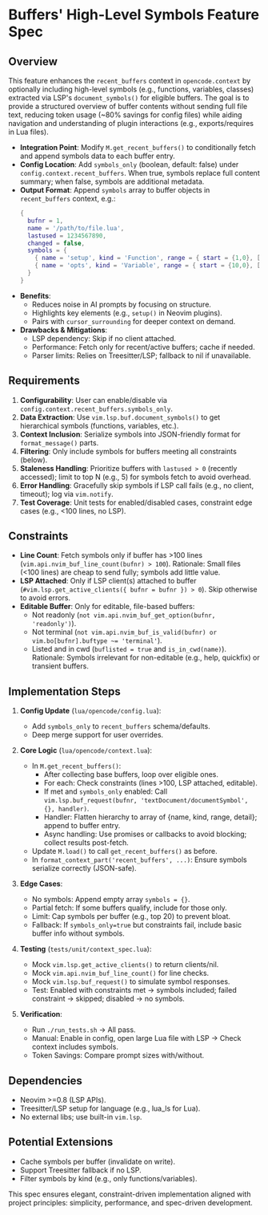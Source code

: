 # Buffers' High-Level Symbols Feature Spec

## Overview

This feature enhances the `recent_buffers` context in `opencode.context` by optionally including high-level symbols (e.g., functions, variables, classes) extracted via LSP's `document_symbols()` for eligible buffers. The goal is to provide a structured overview of buffer contents without sending full file text, reducing token usage (~80% savings for config files) while aiding navigation and understanding of plugin interactions (e.g., exports/requires in Lua files).

- **Integration Point**: Modify `M.get_recent_buffers()` to conditionally fetch and append symbols data to each buffer entry.
- **Config Location**: Add `symbols_only` (boolean, default: false) under `config.context.recent_buffers`. When true, symbols replace full content summary; when false, symbols are additional metadata.
- **Output Format**: Append `symbols` array to buffer objects in `recent_buffers` context, e.g.:
  ```lua
  {
    bufnr = 1,
    name = '/path/to/file.lua',
    lastused = 1234567890,
    changed = false,
    symbols = {
      { name = 'setup', kind = 'Function', range = { start = {1,0}, ['end'] = {5,0} }, detail = '...' },
      { name = 'opts', kind = 'Variable', range = { start = {10,0}, ['end'] = {15,0} }, detail = '...' },
    }
  }
  ```
- **Benefits**:
  - Reduces noise in AI prompts by focusing on structure.
  - Highlights key elements (e.g., `setup()` in Neovim plugins).
  - Pairs with `cursor_surrounding` for deeper context on demand.
- **Drawbacks & Mitigations**:
  - LSP dependency: Skip if no client attached.
  - Performance: Fetch only for recent/active buffers; cache if needed.
  - Parser limits: Relies on Treesitter/LSP; fallback to nil if unavailable.

## Requirements

1. **Configurability**: User can enable/disable via `config.context.recent_buffers.symbols_only`.
2. **Data Extraction**: Use `vim.lsp.buf.document_symbols()` to get hierarchical symbols (functions, variables, etc.).
3. **Context Inclusion**: Serialize symbols into JSON-friendly format for `format_message()` parts.
4. **Filtering**: Only include symbols for buffers meeting all constraints (below).
5. **Staleness Handling**: Prioritize buffers with `lastused > 0` (recently accessed); limit to top N (e.g., 5) for symbols fetch to avoid overhead.
6. **Error Handling**: Gracefully skip symbols if LSP call fails (e.g., no client, timeout); log via `vim.notify`.
7. **Test Coverage**: Unit tests for enabled/disabled cases, constraint edge cases (e.g., <100 lines, no LSP).

## Constraints

- **Line Count**: Fetch symbols only if buffer has >100 lines (`vim.api.nvim_buf_line_count(bufnr) > 100`). Rationale: Small files (<100 lines) are cheap to send fully; symbols add little value.
- **LSP Attached**: Only if LSP client(s) attached to buffer (`#vim.lsp.get_active_clients({ bufnr = bufnr }) > 0`). Skip otherwise to avoid errors.
- **Editable Buffer**: Only for editable, file-based buffers:
  - Not readonly (`not vim.api.nvim_buf_get_option(bufnr, 'readonly')`).
  - Not terminal (`not vim.api.nvim_buf_is_valid(bufnr) or vim.bo[bufnr].buftype ~= 'terminal'`).
  - Listed and in cwd (`buflisted = true` and `is_in_cwd(name)`).
  Rationale: Symbols irrelevant for non-editable (e.g., help, quickfix) or transient buffers.

## Implementation Steps

1. **Config Update** (`lua/opencode/config.lua`):
   - Add `symbols_only` to `recent_buffers` schema/defaults.
   - Deep merge support for user overrides.

2. **Core Logic** (`lua/opencode/context.lua`):
   - In `M.get_recent_buffers()`:
     - After collecting base buffers, loop over eligible ones.
     - For each: Check constraints (lines >100, LSP attached, editable).
     - If met and `symbols_only` enabled: Call `vim.lsp.buf_request(bufnr, 'textDocument/documentSymbol', {}, handler)`.
     - Handler: Flatten hierarchy to array of {name, kind, range, detail}; append to buffer entry.
     - Async handling: Use promises or callbacks to avoid blocking; collect results post-fetch.
   - Update `M.load()` to call `get_recent_buffers()` as before.
   - In `format_context_part('recent_buffers', ...)`: Ensure symbols serialize correctly (JSON-safe).

3. **Edge Cases**:
   - No symbols: Append empty array `symbols = {}`.
   - Partial fetch: If some buffers qualify, include for those only.
   - Limit: Cap symbols per buffer (e.g., top 20) to prevent bloat.
   - Fallback: If `symbols_only=true` but constraints fail, include basic buffer info without symbols.

4. **Testing** (`tests/unit/context_spec.lua`):
   - Mock `vim.lsp.get_active_clients()` to return clients/nil.
   - Mock `vim.api.nvim_buf_line_count()` for line checks.
   - Mock `vim.lsp.buf_request()` to simulate symbol responses.
   - Test: Enabled with constraints met → symbols included; failed constraint → skipped; disabled → no symbols.

5. **Verification**:
   - Run `./run_tests.sh` → All pass.
   - Manual: Enable in config, open large Lua file with LSP → Check context includes symbols.
   - Token Savings: Compare prompt sizes with/without.

## Dependencies

- Neovim >=0.8 (LSP APIs).
- Treesitter/LSP setup for language (e.g., lua_ls for Lua).
- No external libs; use built-in `vim.lsp`.

## Potential Extensions

- Cache symbols per buffer (invalidate on write).
- Support Treesitter fallback if no LSP.
- Filter symbols by kind (e.g., only functions/variables).

This spec ensures elegant, constraint-driven implementation aligned with project principles: simplicity, performance, and spec-driven development.